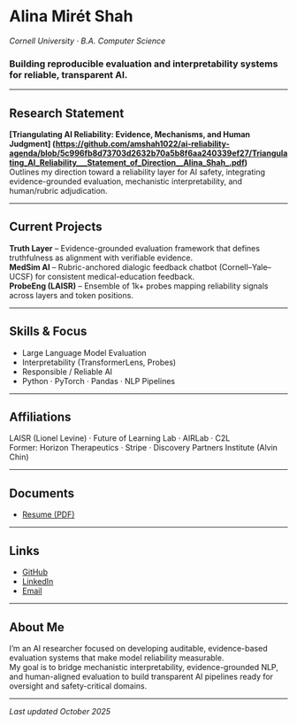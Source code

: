 # Alina Mirét Shah  
*Cornell University · B.A. Computer Science*  

### Building reproducible evaluation and interpretability systems for reliable, transparent AI.

---

## Research Statement
**[Triangulating AI Reliability: Evidence, Mechanisms, and Human Judgment]
(https://github.com/amshah1022/ai-reliability-agenda/blob/5c996fb8d73703d2632b70a5b8f6aa240339ef27/Triangulating_AI_Reliability___Statement_of_Direction__Alina_Shah_.pdf)**  
Outlines my direction toward a reliability layer for AI safety, integrating evidence-grounded evaluation, mechanistic interpretability, and human/rubric adjudication.

---

## Current Projects
**Truth Layer** – Evidence-grounded evaluation framework that defines truthfulness as alignment with verifiable evidence.  
**MedSim AI** – Rubric-anchored dialogic feedback chatbot (Cornell–Yale–UCSF) for consistent medical-education feedback.  
**ProbeEng (LAISR)** – Ensemble of 1k+ probes mapping reliability signals across layers and token positions.  

---

## Skills & Focus
- Large Language Model Evaluation  
- Interpretability (TransformerLens, Probes)  
- Responsible / Reliable AI  
- Python · PyTorch · Pandas · NLP Pipelines  

---

## Affiliations
LAISR (Lionel Levine) · Future of Learning Lab · AIRLab · C2L  
Former: Horizon Therapeutics · Stripe · Discovery Partners Institute (Alvin Chin)

---

## Documents
- [Resume (PDF)](https://github.com/amshah1022/amshah1022.github.io/blob/85ba0fd98df482c65aaa8af95de51ae30cefaea5/Alina_Miret_Shah_Resume.pdf)

---

## Links
- [GitHub](https://github.com/amshah1022)  
- [LinkedIn](https://linkedin.com/in/alinamshah)  
- [Email](mailto:alina.shah1022@gmail.com)  

---

## About Me
I’m an AI researcher focused on developing auditable, evidence-based evaluation systems that make model reliability measurable.  
My goal is to bridge mechanistic interpretability, evidence-grounded NLP, and human-aligned evaluation to build transparent AI pipelines ready for oversight and safety-critical domains.  

---

_Last updated October 2025_


